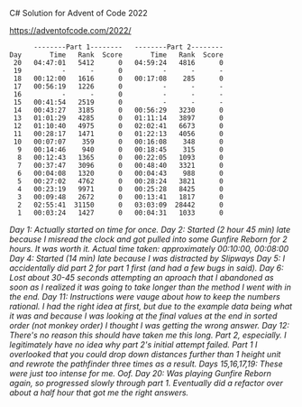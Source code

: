 
C# Solution for Advent of Code 2022

https://adventofcode.com/2022/

```
      --------Part 1--------   --------Part 2--------
Day       Time   Rank  Score       Time   Rank  Score
 20   04:47:01   5412      0   04:59:24   4816      0
 19          -      -      0          -      -      -
 18   00:12:00   1616      0   00:17:08    285      0
 17   00:56:19   1226      0          -      -      -
 16          -      -      0          -      -      -
 15   00:41:54   2519      0          -      -      -
 14   00:43:27   3185      0   00:56:29   3230      0
 13   01:01:29   4285      0   01:11:14   3897      0
 12   01:10:40   4975      0   02:02:41   6673      0
 11   00:28:17   1471      0   01:22:13   4056      0
 10   00:07:07    359      0   00:16:08    348      0
  9   00:14:46    940      0   00:18:45    315      0
  8   00:12:43   1365      0   00:22:05   1093      0
  7   00:37:47   3096      0   00:48:40   3321      0
  6   00:04:08   1320      0   00:04:43    988      0
  5   00:27:02   4762      0   00:28:24   3821      0
  4   00:23:19   9971      0   00:25:28   8425      0
  3   00:09:48   2672      0   00:13:41   1817      0
  2   02:55:41  31150      0   03:03:09  28442      0
  1   00:03:24   1427      0   00:04:31   1033      0
```

*Day 1: Actually started on time for once.*
*Day 2: Started (2 hour 45 min) late because I misread the clock and got pulled into some Gunfire Reborn for 2 hours. It was worth it. Actual time taken: approximately 00:10:00, 00:08:00*
*Day 4: Started (14 min) late because I was distracted by Slipways*
*Day 5: I accidentally did part 2 for part 1 first (and had a few bugs in said).*
*Day 6: Lost about 30-45 seconds attempting an aproach that I abandoned as soon as I realized it was going to take longer than the method I went with in the end.*
*Day 11: Instructions were vauge about how to keep the numbers rational. I had the right idea at first, but due to the example data being what it was and because I was looking at the final values at the end in sorted order (not monkey order) I thought I was getting the wrong answer.*
*Day 12: There's no reason this should have taken me this long. Part 2, especially. I legitimately have no idea why part 2's initial attempt failed. Part 1 I overlooked that you could drop down distances further than 1 height unit and rewrote the pathfinder three times as a result.*
*Days 15,16,17,19: These were just too intense for me. Oof.*
*Day 20: Was playing Gunfire Reborn again, so progressed slowly through part 1. Eventually did a refactor over about a half hour that got me the right answers.*